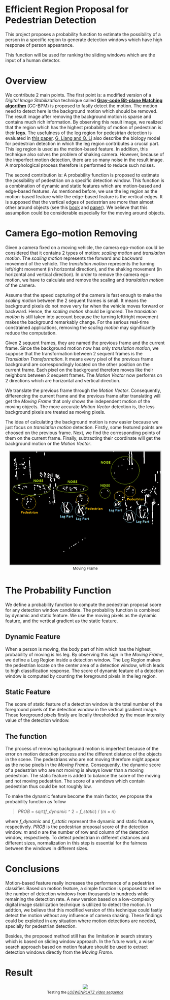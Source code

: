 # Efficient Region Proposal for Pedestrian Detection

This project proposes a probability function to estimate the possibility of a person in a specific region to generate detection windows which have high response of person appearance.

This function will be used for ranking the sliding windows which are the input of a human detector.

# Overview

We contribute 2 main points. The first point is: a modified version of a *Digital Image Stabilization* technique called [**Gray-code Bit-plane Matching algorithm**](https://ieeexplore.ieee.org/document/793546) (GC-BPM) is proposed to fastly detect the motion. The motion need to detect here is the background motion which should be removed. The result image after removing the background motion is sparse and contains much rich information. By observing this result image, we realized that the region which has the highest probability of motion of pedestrian is their **legs**. The usefulness of the leg region for pedestrian detection is evaluated in [this paper](https://ieeexplore.ieee.org/document/1336450). [G. Liang and Q. Li](https://ieeexplore.ieee.org/document/7532895) also describe the biology model for pedestrian detection in which the leg region contributes a crucial part. This leg region is used as the motion-based feature. In addition, this technique also solves the problem of shaking camera. However, because of the imperfect motion detection, there are so many noise in the result image. A morphological process therefore is performed to reduce such noises.

The second contribution is: A probability function is proposed to estimate the possibility of pedestrian on a specific detection window. This function is a combination of dynamic and static features which are motion-based and edge-based features. As mentioned before, we use the leg region as the motion-based feature while the edge-based feature is the vertical edges. It is supposed that the vertical edges of pedestrian are more than almost other around objects (see this [book](http://www-brs.ub.ruhr-uni-bochum.de/netahtml/HSS/Diss/WiegersmaAalzenJaap/) and [paper](https://www.researchgate.net/publication/262939616_Fast_Pedestrian_Detection_Based_on_Integral_Edge_Map_and_Part_SVM)). We believe that this assumption could be considerable especially for the moving around objects.

# Camera Ego-motion Removing

Given a camera fixed on a moving vehicle, the camera ego-motion could be considered that it contains 2 types of motion: *scaling motion* and *translation motion*. The *scaling motion* represents the forward and backward movement of the vehicle. The *translation motion* represents the turning left/right movement (in horizontal direction), and the shaking movement (in horizontal and vertical direction). In order to remove the camera ego-motion, we have to calculate and remove the scaling and *translation motion* of the camera.

Assume that the speed capturing of the camera is fast enough to make the *scaling motion* between the 2 sequent frames is small. It means the background pixels do not move very far when the vehicle moves forward or backward. Hence, the *scaling motion* should be ignored. The *translation motion* is still taken into account because the turning left/right movement makes the background remarkably change. For the serious real-time constrained applications, removing the *scaling motion* may significantly reduce the computation.

Given 2 sequent frames, they are named the previous frame and the current frame. Since the background motion now has only *translation motion*, we suppose that the transformation between 2 sequent frames is the *Translation Transformation*. It means every pixel of the previous frame background are correspondingly located on the other position on the current frame. Each pixel on the background therefore moves like their neighbors between 2 sequent frames. The *Motion Vector* now performs on 2 directions which are horizontal and vertical direction.

We translate the previous frame through the *Motion Vector*. Consequently, differencing the current frame and the previous frame after translating will get the *Moving Frame* that only shows the independent motion of the moving objects. The more accurate *Motion Vector* detection is, the less background pixels are treated as moving pixels.

The idea of calculating the background motion is now easier because we just focus on *translation motion* detection. Firstly, some featured points are choosed on the previous frame. Next, we find the corresponding points of them on the current frame. Finally, subtracting their coordinate will get the background motion or the *Motion Vector*.

<p align="center">
    <img src="media/MovingFrame.png", width="480">
    <br>
    <sup>Moving Frame</sup>
</p>

# The Probability Function

We define a probability function to compute the pedestrian proposal score for any detection window candidate. The probability function is combined by dynamic and static feature. We use the moving pixels as the dynamic feature, and the vertical gradient as the static feature.

## Dynamic Feature

When a person is moving, the body part of him which has the highest probability of moving is his leg. By observing this sign in the *Moving Frame*, we define a Leg Region inside a detection window. The Leg Region makes the pedestrian locate on the center area of a detection window, which leads to high classification response. The score of dynamic feature of a detection window is computed by counting the foreground pixels in the leg region.

## Static Feature

The score of static feature of a detection window is the total number of the foreground pixels of the detection window in the vertical gradient image. Those foreground pixels firstly are locally thresholded by the mean intensity value of the detection window.

## The function

The process of removing background motion is imperfect because of the error on motion detection process and the different distance of the objects in the scene. The pedestrians who are not moving therefore might appear as the noise pixels in the *Moving Frame*. Consequently, the dynamic score of a pedestrian who are not moving is always lower than a moving pedestrian. The static feature is added to balance the score of the moving and not moving pedestrian. The score of a windows which contain pedestrian thus could be not roughly low.

To make the dynamic feature become the main factor, we propose the probability function as follow

> *PROB* = sqrt(*f_dynamic* ^ 2 + *f_static*) / (*m* × *n*)

where *f_dynamic* and *f_static* represent the dynamic and static feature, respectively. *PROB* is the pedestrian proposal score of the detection window. *m* and *n* are the number of row and column of the detection window, respectively. To detect pedestrian in different distances and different sizes, normalization in this step is essential for the fairness between the windows in different sizes.

# Conclusions

Motion-based feature really increases the performance of a pedestrian classifier. Based on motion feature, a simple function is proposed to refine the number of detection windows from thousands to hundreds while remaining the detection rate. A new version based on a low-complexity digital image stabilization technique is utilized to detect the motion. In addtion, we believe that this modified version of this technique could fastly detect the motion without any influence of camera shaking. These findings could be exploited in any situation where motion detections are needed, specially for pedestrian detection.

Besides, the proposed method still has the limitation in search stratery which is based on sliding window approach. In the future work, a wiser search approach based on motion feature should be used to extract detection windows directly from the *Moving Frame*.

# Result

<p align="center">
    <img src="media/result.gif", width="480">
    <br>
    <sup>Testing the <a href="https://youtu.be/TlMLEJ-DORU" target="_blank"><i>LOEWENPLATZ video sequence</i></a></sup>
</p>

